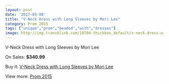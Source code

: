 ```yaml
---
layout: post
date: '2017-03-08'
title: "V-Neck Dress with Long Sleeves by Mori Lee"
category: Prom 2015
tags: ["unique","prom","beaded","with","dresses"]
image: http://img.transblink.com/10704-thickbox_default/v-neck-dress-with-long-sleeves-by-mori-lee.jpg
---
```

V-Neck Dress with Long Sleeves by Mori Lee

On Sales: **$340.99**
<a href="https://www.transblink.com/en/prom-2015/3479-v-neck-dress-with-long-sleeves-by-mori-lee.html"><amp-img layout="responsive" width="600" height="600" src="//img.transblink.com/10704-thickbox_default/v-neck-dress-with-long-sleeves-by-mori-lee.jpg" alt="V-Neck Dress with Long Sleeves by Mori Lee 0" /></a>
<a href="https://www.transblink.com/en/prom-2015/3479-v-neck-dress-with-long-sleeves-by-mori-lee.html"><amp-img layout="responsive" width="600" height="600" src="//img.transblink.com/10707-thickbox_default/v-neck-dress-with-long-sleeves-by-mori-lee.jpg" alt="V-Neck Dress with Long Sleeves by Mori Lee 1" /></a>
<a href="https://www.transblink.com/en/prom-2015/3479-v-neck-dress-with-long-sleeves-by-mori-lee.html"><amp-img layout="responsive" width="600" height="600" src="//img.transblink.com/10706-thickbox_default/v-neck-dress-with-long-sleeves-by-mori-lee.jpg" alt="V-Neck Dress with Long Sleeves by Mori Lee 2" /></a>
<a href="https://www.transblink.com/en/prom-2015/3479-v-neck-dress-with-long-sleeves-by-mori-lee.html"><amp-img layout="responsive" width="600" height="600" src="//img.transblink.com/10705-thickbox_default/v-neck-dress-with-long-sleeves-by-mori-lee.jpg" alt="V-Neck Dress with Long Sleeves by Mori Lee 3" /></a>

Buy it: [V-Neck Dress with Long Sleeves by Mori Lee](https://www.transblink.com/en/prom-2015/3479-v-neck-dress-with-long-sleeves-by-mori-lee.html "V-Neck Dress with Long Sleeves by Mori Lee")

View more: [Prom 2015](https://www.transblink.com/en/10-prom-2015 "Prom 2015")